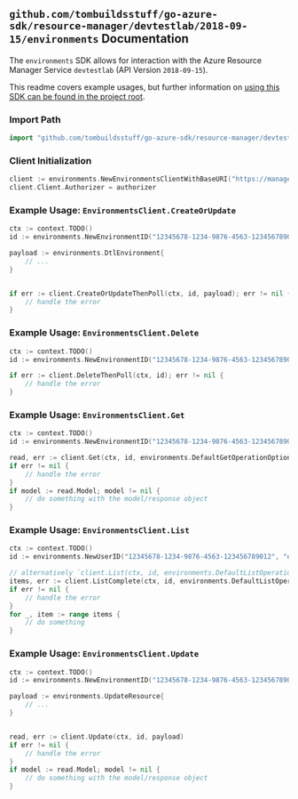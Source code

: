 
## `github.com/tombuildsstuff/go-azure-sdk/resource-manager/devtestlab/2018-09-15/environments` Documentation

The `environments` SDK allows for interaction with the Azure Resource Manager Service `devtestlab` (API Version `2018-09-15`).

This readme covers example usages, but further information on [using this SDK can be found in the project root](https://github.com/tombuildsstuff/go-azure-sdk/tree/main/docs).

### Import Path

```go
import "github.com/tombuildsstuff/go-azure-sdk/resource-manager/devtestlab/2018-09-15/environments"
```


### Client Initialization

```go
client := environments.NewEnvironmentsClientWithBaseURI("https://management.azure.com")
client.Client.Authorizer = authorizer
```


### Example Usage: `EnvironmentsClient.CreateOrUpdate`

```go
ctx := context.TODO()
id := environments.NewEnvironmentID("12345678-1234-9876-4563-123456789012", "example-resource-group", "labValue", "userValue", "environmentValue")

payload := environments.DtlEnvironment{
	// ...
}


if err := client.CreateOrUpdateThenPoll(ctx, id, payload); err != nil {
	// handle the error
}
```


### Example Usage: `EnvironmentsClient.Delete`

```go
ctx := context.TODO()
id := environments.NewEnvironmentID("12345678-1234-9876-4563-123456789012", "example-resource-group", "labValue", "userValue", "environmentValue")

if err := client.DeleteThenPoll(ctx, id); err != nil {
	// handle the error
}
```


### Example Usage: `EnvironmentsClient.Get`

```go
ctx := context.TODO()
id := environments.NewEnvironmentID("12345678-1234-9876-4563-123456789012", "example-resource-group", "labValue", "userValue", "environmentValue")

read, err := client.Get(ctx, id, environments.DefaultGetOperationOptions())
if err != nil {
	// handle the error
}
if model := read.Model; model != nil {
	// do something with the model/response object
}
```


### Example Usage: `EnvironmentsClient.List`

```go
ctx := context.TODO()
id := environments.NewUserID("12345678-1234-9876-4563-123456789012", "example-resource-group", "labValue", "userValue")

// alternatively `client.List(ctx, id, environments.DefaultListOperationOptions())` can be used to do batched pagination
items, err := client.ListComplete(ctx, id, environments.DefaultListOperationOptions())
if err != nil {
	// handle the error
}
for _, item := range items {
	// do something
}
```


### Example Usage: `EnvironmentsClient.Update`

```go
ctx := context.TODO()
id := environments.NewEnvironmentID("12345678-1234-9876-4563-123456789012", "example-resource-group", "labValue", "userValue", "environmentValue")

payload := environments.UpdateResource{
	// ...
}


read, err := client.Update(ctx, id, payload)
if err != nil {
	// handle the error
}
if model := read.Model; model != nil {
	// do something with the model/response object
}
```

